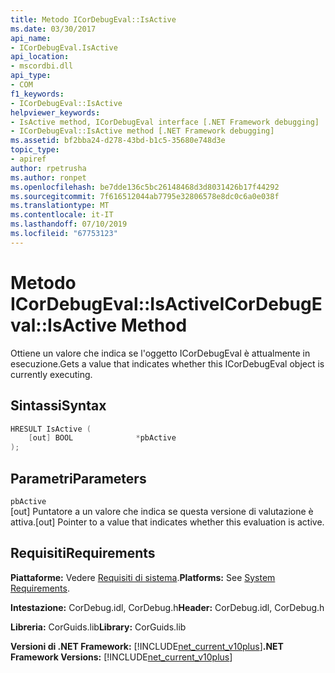 ```yaml
---
title: Metodo ICorDebugEval::IsActive
ms.date: 03/30/2017
api_name:
- ICorDebugEval.IsActive
api_location:
- mscordbi.dll
api_type:
- COM
f1_keywords:
- ICorDebugEval::IsActive
helpviewer_keywords:
- IsActive method, ICorDebugEval interface [.NET Framework debugging]
- ICorDebugEval::IsActive method [.NET Framework debugging]
ms.assetid: bf2bba24-d278-43bd-b1c5-35680e748d3e
topic_type:
- apiref
author: rpetrusha
ms.author: ronpet
ms.openlocfilehash: be7dde136c5bc26148468d3d8031426b17f44292
ms.sourcegitcommit: 7f616512044ab7795e32806578e8dc0c6a0e038f
ms.translationtype: MT
ms.contentlocale: it-IT
ms.lasthandoff: 07/10/2019
ms.locfileid: "67753123"
---
```

# <a name="icordebugevalisactive-method"></a><span data-ttu-id="44d2c-102">Metodo ICorDebugEval::IsActive</span><span class="sxs-lookup"><span data-stu-id="44d2c-102">ICorDebugEval::IsActive Method</span></span>
<span data-ttu-id="44d2c-103">Ottiene un valore che indica se l'oggetto ICorDebugEval è attualmente in esecuzione.</span><span class="sxs-lookup"><span data-stu-id="44d2c-103">Gets a value that indicates whether this ICorDebugEval object is currently executing.</span></span>  
  
## <a name="syntax"></a><span data-ttu-id="44d2c-104">Sintassi</span><span class="sxs-lookup"><span data-stu-id="44d2c-104">Syntax</span></span>  
  
```cpp  
HRESULT IsActive (  
    [out] BOOL              *pbActive  
);  
```  
  
## <a name="parameters"></a><span data-ttu-id="44d2c-105">Parametri</span><span class="sxs-lookup"><span data-stu-id="44d2c-105">Parameters</span></span>  
 `pbActive`  
 <span data-ttu-id="44d2c-106">[out] Puntatore a un valore che indica se questa versione di valutazione è attiva.</span><span class="sxs-lookup"><span data-stu-id="44d2c-106">[out] Pointer to a value that indicates whether this evaluation is active.</span></span>  
  
## <a name="requirements"></a><span data-ttu-id="44d2c-107">Requisiti</span><span class="sxs-lookup"><span data-stu-id="44d2c-107">Requirements</span></span>  
 <span data-ttu-id="44d2c-108">**Piattaforme:** Vedere [Requisiti di sistema](../../../../docs/framework/get-started/system-requirements.md).</span><span class="sxs-lookup"><span data-stu-id="44d2c-108">**Platforms:** See [System Requirements](../../../../docs/framework/get-started/system-requirements.md).</span></span>  
  
 <span data-ttu-id="44d2c-109">**Intestazione:** CorDebug.idl, CorDebug.h</span><span class="sxs-lookup"><span data-stu-id="44d2c-109">**Header:** CorDebug.idl, CorDebug.h</span></span>  
  
 <span data-ttu-id="44d2c-110">**Libreria:** CorGuids.lib</span><span class="sxs-lookup"><span data-stu-id="44d2c-110">**Library:** CorGuids.lib</span></span>  
  
 <span data-ttu-id="44d2c-111">**Versioni di .NET Framework:** [!INCLUDE[net_current_v10plus](../../../../includes/net-current-v10plus-md.md)]</span><span class="sxs-lookup"><span data-stu-id="44d2c-111">**.NET Framework Versions:** [!INCLUDE[net_current_v10plus](../../../../includes/net-current-v10plus-md.md)]</span></span>
